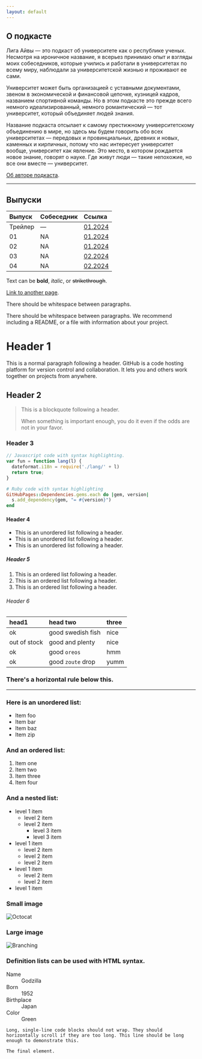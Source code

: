 ```yaml
---
layout: default
---
```


## О подкасте

Лига Айвы — это подкаст об университете как о республике ученых. Несмотря на ироничное название, я всерьез принимаю опыт и взгляды моих собеседников, которые учились и работали в университетах по всему миру, наблюдали за университетской жизнью и проживают ее сами. 

Университет может быть организацией с уставными документами, звеном в экономической и финансовой цепочке, кузницей кадров, названием спортивной команды. Но в этом подкасте это прежде всего немного идеализированный, немного романтический — тот университет, который объединяет людей знания. 

Название подкаста отсылает к самому престижному университетскому объединению в мире, но здесь мы будем говорить обо всех университетах — передовых и провинциальных, древних и новых, каменных и кирпичных, потому что нас интересует университет вообще, университет как явление. Это место, в котором рождается новое знание, говорят о науке. Где живут люди — такие непохожие, но все они вместе — университет.

[Об авторе подкаста](https://nevmenandr.github.io/).

* * *

## Выпуски

| Выпуск       | Собеседник        | Ссылка |
|:-------------|:------------------|:-------|
| Трейлер      | —                 | [01.2024](https://universitates.mave.digital) |
| 01           | NA                | [01.2024](https://universitates.mave.digital) |
| 02           | NA                | [01.2024](https://universitates.mave.digital) |
| 03           | NA                | [02.2024](https://universitates.mave.digital) |
| 04           | NA                | [02.2024](https://universitates.mave.digital) |


Text can be **bold**, _italic_, or ~~strikethrough~~.

[Link to another page](./another-page.html).

There should be whitespace between paragraphs.

There should be whitespace between paragraphs. We recommend including a README, or a file with information about your project.

# Header 1

This is a normal paragraph following a header. GitHub is a code hosting platform for version control and collaboration. It lets you and others work together on projects from anywhere.

## Header 2

> This is a blockquote following a header.
>
> When something is important enough, you do it even if the odds are not in your favor.

### Header 3

```js
// Javascript code with syntax highlighting.
var fun = function lang(l) {
  dateformat.i18n = require('./lang/' + l)
  return true;
}
```

```ruby
# Ruby code with syntax highlighting
GitHubPages::Dependencies.gems.each do |gem, version|
  s.add_dependency(gem, "= #{version}")
end
```

#### Header 4

*   This is an unordered list following a header.
*   This is an unordered list following a header.
*   This is an unordered list following a header.

##### Header 5

1.  This is an ordered list following a header.
2.  This is an ordered list following a header.
3.  This is an ordered list following a header.

###### Header 6

| head1        | head two          | three |
|:-------------|:------------------|:------|
| ok           | good swedish fish | nice  |
| out of stock | good and plenty   | nice  |
| ok           | good `oreos`      | hmm   |
| ok           | good `zoute` drop | yumm  |

### There's a horizontal rule below this.

* * *

### Here is an unordered list:

*   Item foo
*   Item bar
*   Item baz
*   Item zip

### And an ordered list:

1.  Item one
1.  Item two
1.  Item three
1.  Item four

### And a nested list:

- level 1 item
  - level 2 item
  - level 2 item
    - level 3 item
    - level 3 item
- level 1 item
  - level 2 item
  - level 2 item
  - level 2 item
- level 1 item
  - level 2 item
  - level 2 item
- level 1 item

### Small image

![Octocat](https://github.githubassets.com/images/icons/emoji/octocat.png)

### Large image

![Branching](https://guides.github.com/activities/hello-world/branching.png)


### Definition lists can be used with HTML syntax.

<dl>
<dt>Name</dt>
<dd>Godzilla</dd>
<dt>Born</dt>
<dd>1952</dd>
<dt>Birthplace</dt>
<dd>Japan</dd>
<dt>Color</dt>
<dd>Green</dd>
</dl>

```
Long, single-line code blocks should not wrap. They should horizontally scroll if they are too long. This line should be long enough to demonstrate this.
```

```
The final element.
```
